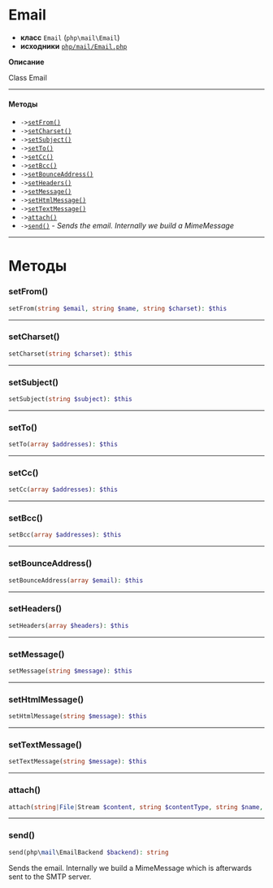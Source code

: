 # Email

- **класс** `Email` (`php\mail\Email`)
- **исходники** [`php/mail/Email.php`](./src/main/resources/JPHP-INF/sdk/php/mail/Email.php)

**Описание**

Class Email

---

#### Методы

- `->`[`setFrom()`](#method-setfrom)
- `->`[`setCharset()`](#method-setcharset)
- `->`[`setSubject()`](#method-setsubject)
- `->`[`setTo()`](#method-setto)
- `->`[`setCc()`](#method-setcc)
- `->`[`setBcc()`](#method-setbcc)
- `->`[`setBounceAddress()`](#method-setbounceaddress)
- `->`[`setHeaders()`](#method-setheaders)
- `->`[`setMessage()`](#method-setmessage)
- `->`[`setHtmlMessage()`](#method-sethtmlmessage)
- `->`[`setTextMessage()`](#method-settextmessage)
- `->`[`attach()`](#method-attach)
- `->`[`send()`](#method-send) - _Sends the email. Internally we build a MimeMessage_

---
# Методы

<a name="method-setfrom"></a>

### setFrom()
```php
setFrom(string $email, string $name, string $charset): $this
```

---

<a name="method-setcharset"></a>

### setCharset()
```php
setCharset(string $charset): $this
```

---

<a name="method-setsubject"></a>

### setSubject()
```php
setSubject(string $subject): $this
```

---

<a name="method-setto"></a>

### setTo()
```php
setTo(array $addresses): $this
```

---

<a name="method-setcc"></a>

### setCc()
```php
setCc(array $addresses): $this
```

---

<a name="method-setbcc"></a>

### setBcc()
```php
setBcc(array $addresses): $this
```

---

<a name="method-setbounceaddress"></a>

### setBounceAddress()
```php
setBounceAddress(array $email): $this
```

---

<a name="method-setheaders"></a>

### setHeaders()
```php
setHeaders(array $headers): $this
```

---

<a name="method-setmessage"></a>

### setMessage()
```php
setMessage(string $message): $this
```

---

<a name="method-sethtmlmessage"></a>

### setHtmlMessage()
```php
setHtmlMessage(string $message): $this
```

---

<a name="method-settextmessage"></a>

### setTextMessage()
```php
setTextMessage(string $message): $this
```

---

<a name="method-attach"></a>

### attach()
```php
attach(string|File|Stream $content, string $contentType, string $name, string $description): $this
```

---

<a name="method-send"></a>

### send()
```php
send(php\mail\EmailBackend $backend): string
```
Sends the email. Internally we build a MimeMessage
which is afterwards sent to the SMTP server.